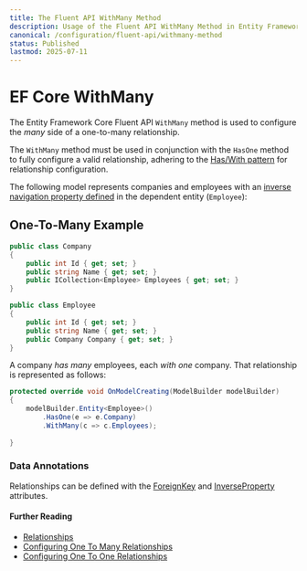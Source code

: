 ```yaml
---
title: The Fluent API WithMany Method
description: Usage of the Fluent API WithMany Method in Entity Framework Core
canonical: /configuration/fluent-api/withmany-method
status: Published
lastmod: 2025-07-11
---
```


# EF Core WithMany

The Entity Framework Core Fluent API `WithMany` method is used to configure the _many_ side of a one-to-many relationship. 

The `WithMany` method must be used in conjunction with the `HasOne` method to fully configure a valid relationship, adhering to the [Has/With pattern](/configuration/fluent-api/haswith-pattern) for relationship configuration.

The following model represents companies and employees with an [inverse navigation property defined](/conventions/one-to-many-relationship#inverse-navigation-property) in the dependent entity (`Employee`):

## One-To-Many Example
```csharp
public class Company
{
    public int Id { get; set; }
    public string Name { get; set; }
    public ICollection<Employee> Employees { get; set; }
}

public class Employee
{
    public int Id { get; set; }
    public string Name { get; set; }
    public Company Company { get; set; }
}
``` 

A company _has many_ employees, each _with one_ company. That relationship is represented as follows:

```csharp
protected override void OnModelCreating(ModelBuilder modelBuilder)
{
    modelBuilder.Entity<Employee>()
        .HasOne(e => e.Company)
        .WithMany(c => c.Employees);
        
}
```

### Data Annotations

Relationships can be defined with the [ForeignKey](/configuration/data-annotation-attributes/foreignkey-attribute) and [InverseProperty](/configuration/data-annotation-attributes/inverseproperty-attribute) attributes.

#### Further Reading
- [Relationships](/relationships)
- [Configuring One To Many Relationships](/configuration/one-to-many-relationship-configuration)
- [Configuring One To One Relationships](/configuration/one-to-one-relationship-configuration)
